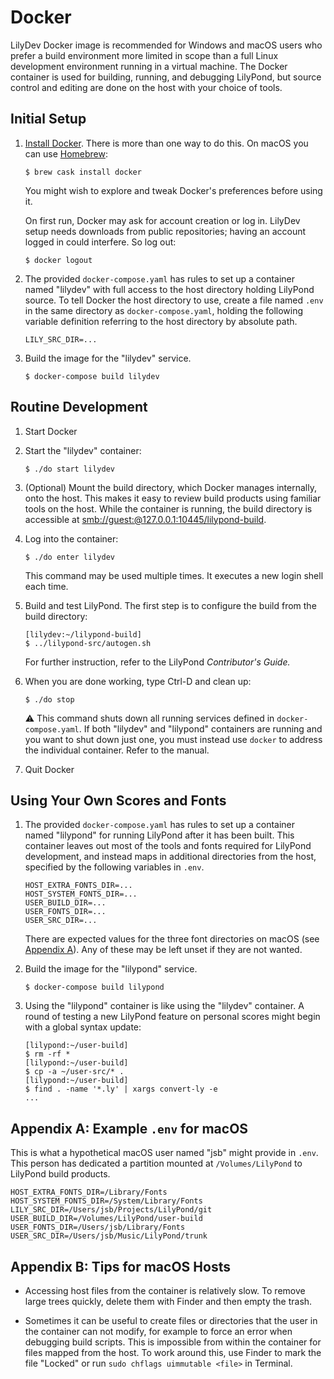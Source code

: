# Docker

LilyDev Docker image is recommended for Windows and macOS users who
prefer a build environment more limited in scope than a full Linux
development environment running in a virtual machine.  The Docker
container is used for building, running, and debugging LilyPond, but
source control and editing are done on the host with your choice of
tools.

## Initial Setup

1. [Install Docker](https://docs.docker.com/install/).  There is more
   than one way to do this.  On macOS you can use
   [Homebrew](https://brew.sh):
   
       $ brew cask install docker
   
   You might wish to explore and tweak Docker's preferences before
   using it.
   
   On first run, Docker may ask for account creation or log in.
   LilyDev setup needs downloads from public repositories;
   having an account logged in could interfere. So log out:
   
       $ docker logout

2. The provided `docker-compose.yaml` has rules to set up a container
   named "lilydev" with full access to the host directory holding
   LilyPond source.  To tell Docker the host directory to use, create
   a file named `.env` in the same directory as `docker-compose.yaml`,
   holding the following variable definition referring to the host
   directory by absolute path.
   
   ```shell
   LILY_SRC_DIR=...
   ```

3. Build the image for the "lilydev" service.
   
       $ docker-compose build lilydev

## Routine Development

1. Start Docker

2. Start the "lilydev" container:
   
       $ ./do start lilydev

3. (Optional) Mount the build directory, which Docker manages
   internally, onto the host.  This makes it easy to review build
   products using familiar tools on the host.  While the container is
   running, the build directory is accessible at
   [smb://guest:@127.0.0.1:10445/lilypond-build](smb://guest:@127.0.0.1:10445/lilypond-build).

4. Log into the container:
   
       $ ./do enter lilydev
   
   This command may be used multiple times.  It executes a new login
   shell each time.

5. Build and test LilyPond.  The first step is to configure the build
   from the build directory:
   
       [lilydev:~/lilypond-build]
       $ ../lilypond-src/autogen.sh
   
   For further instruction, refer to the LilyPond _Contributor's
   Guide._

6. When you are done working, type Ctrl-D and clean up:
   
       $ ./do stop
   
    :warning: This command shuts down all running services defined in
    `docker-compose.yaml`.  If both "lilydev" and "lilypond"
    containers are running and you want to shut down just one, you
    must instead use `docker` to address the individual container.
    Refer to the manual.

7. Quit Docker

## Using Your Own Scores and Fonts

1. The provided `docker-compose.yaml` has rules to set up a container
   named "lilypond" for running LilyPond after it has been built.
   This container leaves out most of the tools and fonts required for
   LilyPond development, and instead maps in additional directories
   from the host, specified by the following variables in `.env`.
   
   ```shell
   HOST_EXTRA_FONTS_DIR=...
   HOST_SYSTEM_FONTS_DIR=...
   USER_BUILD_DIR=...
   USER_FONTS_DIR=...
   USER_SRC_DIR=...
   ```
   
   There are expected values for the three font directories on macOS
   (see [Appendix&nbsp;A](#Appendix-A)).  Any of these may be left
   unset if they are not wanted.

2. Build the image for the "lilypond" service.
   
       $ docker-compose build lilypond

3. Using the "lilypond" container is like using the "lilydev"
   container.  A round of testing a new LilyPond feature on personal
   scores might begin with a global syntax update:
   
       [lilypond:~/user-build]
       $ rm -rf *
       [lilypond:~/user-build]
       $ cp -a ~/user-src/* .
       [lilypond:~/user-build]
       $ find . -name '*.ly' | xargs convert-ly -e
       ...

## Appendix A: Example `.env` for macOS

This is what a hypothetical macOS user named "jsb" might provide in
`.env`.  This person has dedicated a partition mounted at
`/Volumes/LilyPond` to LilyPond build products.

```shell
HOST_EXTRA_FONTS_DIR=/Library/Fonts
HOST_SYSTEM_FONTS_DIR=/System/Library/Fonts
LILY_SRC_DIR=/Users/jsb/Projects/LilyPond/git
USER_BUILD_DIR=/Volumes/LilyPond/user-build
USER_FONTS_DIR=/Users/jsb/Library/Fonts
USER_SRC_DIR=/Users/jsb/Music/LilyPond/trunk
```

## Appendix B: Tips for macOS Hosts

* Accessing host files from the container is relatively slow.  To
  remove large trees quickly, delete them with Finder and then empty
  the trash.

* Sometimes it can be useful to create files or directories that the
  user in the container can not modify, for example to force an error
  when debugging build scripts.  This is impossible from within the
  container for files mapped from the host.  To work around this, use
  Finder to mark the file "Locked" or run `sudo chflags uimmutable
  <file>` in Terminal.
